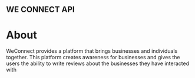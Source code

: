 ## WE CONNECT API
# About
WeConnect provides a platform that brings businesses and individuals together. This platform creates awareness for businesses and gives the users the ability to write reviews about the businesses they have interacted with